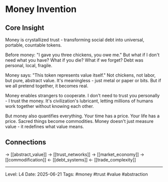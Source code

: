 # Money Invention

## Core Insight
Money is crystallized trust - transforming social debt into universal, portable, countable tokens.

Before money: "I gave you three chickens, you owe me." But what if I don't need what you have? What if you die? What if we forget? Debt was personal, local, fragile.

Money says: "This token represents value itself." Not chickens, not labor, but pure, abstract value. It's meaningless - just metal or paper or bits. But if we all pretend together, it becomes real.

Money enables strangers to cooperate. I don't need to trust you personally - I trust the money. It's civilization's lubricant, letting millions of humans work together without knowing each other.

But money also quantifies everything. Your time has a price. Your life has a price. Sacred things become commodities. Money doesn't just measure value - it redefines what value means.

## Connections
→ [[abstract_value]]
→ [[trust_networks]]
→ [[market_economy]]
→ [[commodification]]
← [[debt_systems]]
← [[trade_complexity]]

---
Level: L4
Date: 2025-06-21
Tags: #money #trust #value #abstraction